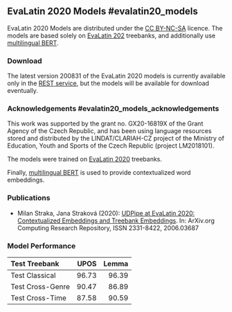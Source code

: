 ## EvaLatin 2020 Models #evalatin20_models

EvaLatin 2020 Models are distributed under the
[CC BY-NC-SA](http://creativecommons.org/licenses/by-nc-sa/4.0/) licence.
The models are based solely on [EvaLatin 202](https://github.com/CIRCSE/LT4HALA)
treebanks, and additionally use [multilingual BERT](https://github.com/google-research/bert/blob/master/multilingual.md).

### Download

The latest version 200831 of the EvaLatin 2020 models is currently
available only in the [REST service](http://lindat.mff.cuni.cz/services/udpipe/),
but the models will be available for download eventually.

### Acknowledgements #evalatin20_models_acknowledgements

This work was supported by the grant no. GX20-16819X of the Grant Agency of the
Czech Republic, and has been using language resources stored and distributed by
the LINDAT/CLARIAH-CZ project of the Ministry of Education, Youth and Sports of
the Czech Republic (project LM2018101).

The models were trained on [EvaLatin 2020](https://github.com/CIRCSE/LT4HALA) treebanks.

Finally, [multilingual BERT](https://github.com/google-research/bert/blob/master/multilingual.md)
is used to provide contextualized word embeddings.

### Publications

- Milan Straka, Jana Straková (2020): [UDPipe at EvaLatin 2020: Contextualized Embeddings
and Treebank Embeddings](https://arxiv.org/abs/2006.03687). In: ArXiv.org Computing Research Repository, ISSN 2331-8422, 2006.03687

### Model Performance

| Test Treebank           |  UPOS |  Lemma |
|:------------------------|------:|-------:|
| Test Classical          | 96.73 |  96.39 |
| Test Cross-Genre        | 90.47 |  86.89 |
| Test Cross-Time         | 87.58 |  90.59 |
